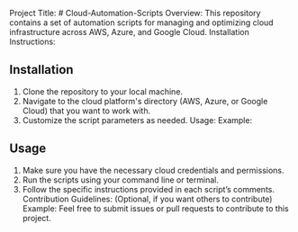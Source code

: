 Project Title: # Cloud-Automation-Scripts
Overview: 
This repository contains a set of automation scripts for managing and optimizing cloud infrastructure across AWS, Azure, and Google Cloud.
Installation Instructions:

## Installation
1. Clone the repository to your local machine.
2. Navigate to the cloud platform's directory (AWS, Azure, or Google Cloud) that you want to work with.
3. Customize the script parameters as needed.
Usage:
Example:

## Usage
1. Make sure you have the necessary cloud credentials and permissions.
2. Run the scripts using your command line or terminal.
3. Follow the specific instructions provided in each script’s comments.
Contribution Guidelines: (Optional, if you want others to contribute)
Example: Feel free to submit issues or pull requests to contribute to this project.
